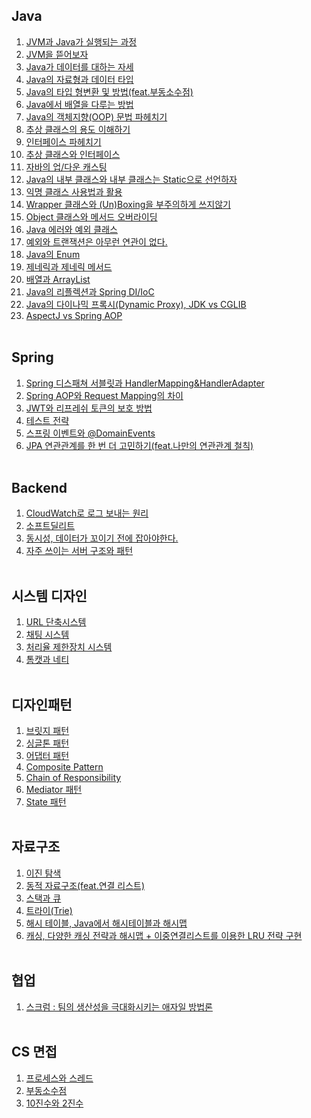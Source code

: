 ## Java
1. [JVM과 Java가 실행되는 과정](https://leejin-dev.notion.site/JVM-Java-1ca635979cdd80068f53e0da1c7b24db?pvs=4)
2. [JVM을 뜯어보자](https://leejin-dev.notion.site/JVM-1cf635979cdd80bebd34df3e3ee2b46b?pvs=4)
3. [Java가 데이터를 대하는 자세](https://leejin-dev.notion.site/Java-1cf635979cdd80959be2c5f96775ca1f?pvs=4)
4. [Java의 자료형과 데이터 타입](https://blog.naver.com/dkslaus_1015/223733116146)
5. [Java의 타입 형변환 및 방법(feat.부동소수점)](https://blog.naver.com/dkslaus_1015/223737296000)
6. [Java에서 배열을 다루는 방법](https://blog.naver.com/dkslaus_1015/223755837675)
7. [Java의 객체지향(OOP) 문법 파헤치기](https://leejin-dev.notion.site/Java-1cf635979cdd8008b0f5fa7669d1d112?pvs=4)
8. [추상 클래스의 용도 이해하기](https://leejin-dev.notion.site/Abstract-1d0635979cdd80e4a435db40c3f98cc8?pvs=4)
9. [인터페이스 파헤치기](https://leejin-dev.notion.site/1d2635979cdd8058866ac762a1222cd9?pvs=4)
10. [추상 클래스와 인터페이스](https://leejin-dev.notion.site/1d3635979cdd80d9b352c78bc0cf8aa4?pvs=4)
11. [자바의 업/다운 캐스팅](https://leejin-dev.notion.site/Java-1dc635979cdd802b9f61d06faf48e784?pvs=4)
12. [Java의 내부 클래스와 내부 클래스는 Static으로 선언하자](https://leejin-dev.notion.site/static-1dc635979cdd8045a94dfa971bdb20d1?pvs=4)
13. [익명 클래스 사용법과 활용](https://leejin-dev.notion.site/1de635979cdd8061a7b8f7f97ce6cf50?pvs=4)
14. [Wrapper 클래스와 (Un)Boxing을 부주의하게 쓰지않기](https://leejin-dev.notion.site/Wrapper-Un-Boxing-1de635979cdd8030ac08c82422b16957?pvs=4)
15. [Object 클래스와 메서드 오버라이딩](https://leejin-dev.notion.site/Object-1e0635979cdd80559f26e64d363cf0f5?pvs=4)
16. [Java 에러와 예외 클래스](https://leejin-dev.notion.site/1e4635979cdd80cdbe03ef2bf2683bb6?pvs=4)
17. [예외와 트랜잭션은 아무런 연관이 없다.](https://leejin-dev.notion.site/1e5635979cdd8050a214db6918a9a178?pvs=4)
18. [Java의 Enum](https://leejin-dev.notion.site/Enum-1e7635979cdd8037a09efb1ac641888e?pvs=4)
20. [제네릭과 제네릭 메서드](https://leejin-dev.notion.site/1f1635979cdd80f38373e70a6c6a077a?pvs=4)
21. [배열과 ArrayList](https://leejin-dev.notion.site/20e635979cdd8023bd6ae74da42a7c1f?pvs=73)
22. [Java의 리플렉션과 Spring DI/IoC](https://leejin-dev.notion.site/Java-Spring-DI-IoC-20f635979cdd806080aeea5ba1e319da?source=copy_link)
23. [Java의 다이나믹 프록시(Dynamic Proxy), JDK vs CGLIB](https://sogogi-maratang.atlassian.net/wiki/external/NjNhNThkMTk3OWY1NDVhMmExMzgzZTE3ZTQ4NTE1NDE)
24. [AspectJ vs Spring AOP](https://sogogi-maratang.atlassian.net/wiki/external/MmQ2YmU5M2E3YjAyNDhkMGJjYzliMjRmY2IzNGFiNTc)
<br></br>

## Spring
1. [Spring 디스패쳐 서블릿과 HandlerMapping&HandlerAdapter](https://sogogi-maratang.atlassian.net/wiki/external/YzM4YmZjZTIxZDZiNGQ1M2FiODliOWI1ODc4M2M3MmY)
2. [Spring AOP와 Request Mapping의 차이](https://sogogi-maratang.atlassian.net/wiki/external/NDZiOWMzNzQxNDQ4NDVkNGE3MjU3OTQ3MGJiMDUzOWU)
3. [JWT와 리프레쉬 토큰의 보호 방법](https://sogogi-maratang.atlassian.net/wiki/external/MDJjMTYwMWYwNmZjNGMzMWI3M2NiNjEwMTZiZWQ0MDE)
4. [테스트 전략](https://sogogi-maratang.atlassian.net/wiki/external/MGE1OGUzOGExZTU2NDI4MTliNzU2ZTkzYjgzMTViODg)
5. [스프링 이벤트와 @DomainEvents](https://sogogi-maratang.atlassian.net/wiki/external/MGU2MTBmNzgyMjY5NDMxYmJhNzQxZmEwOWEyN2VlZDk)
6. [JPA 연관관계를 한 번 더 고민하기(feat.나만의 연관관계 철칙)](https://leejin-dev.notion.site/JPA-Entity-1c9635979cdd80cf9958f1e8f8369c7c?pvs=4)
<br></br>

## Backend
1. [CloudWatch로 로그 보내는 원리](https://sogogi-maratang.atlassian.net/wiki/external/OGFkNWVhOWU0YjgwNDJlOTg0NzYyNmMyMDgyYmZmM2I)
2. [소프트딜리트](https://sogogi-maratang.atlassian.net/wiki/external/ZjJmYTYxOTdlNTc2NDA2YWEwYTZkZGY0OWI0Y2Q0MjE)
3. [동시성, 데이터가 꼬이기 전에 잡아야한다.](https://sogogi-maratang.atlassian.net/wiki/external/MzdiMmM0ZjgyMTcyNDJmZGJiNDhhYmE4MmI2OGEwZjY)
4. [자주 쓰이는 서버 구조와 패턴](https://sogogi-maratang.atlassian.net/wiki/external/MTJjM2I3ZWVhNDRiNDdmMjg3NGZhMzRlNWQ4NWNiY2E)
<br></br>

## 시스템 디자인
1. [URL 단축시스템](https://sogogi-maratang.atlassian.net/wiki/external/MTM2MTdmMzhhMzk0NDJhZjgyZDBjYjIyYjhmODRmZGI)
2. [채팅 시스템](https://sogogi-maratang.atlassian.net/wiki/external/MGM5NjE2ZmJkMDk5NDcwYTg3NzQ2MWI1OGEzNDUyYzc)
3. [처리율 제한장치 시스템](https://sogogi-maratang.atlassian.net/wiki/external/OTIyODBkNmI5MGNlNGQ0MjljMTczNmZmMzQ3MzE2ODQ)
4. [톰캣과 네티](https://sogogi-maratang.atlassian.net/wiki/external/MTk4ZTMzMzljYmY5NDVkM2E4OGZiZjcxZjI2OWVhNGY)
<br></br>

## 디자인패턴
1. [브릿지 패턴](https://sogogi-maratang.atlassian.net/wiki/external/MGVmMjAzZjc2MjE0NDYxZDkxMTllOGM2YzE3ZTYxN2I)
2. [싱글톤 패턴](https://sogogi-maratang.atlassian.net/wiki/external/M2QxM2I0N2RiMWE4NDlhZTgxZTk3NDExZGIzOTFiMTQ)
3. [어댑터 패턴](https://sogogi-maratang.atlassian.net/wiki/external/M2EzMjhhY2VmYjFhNDYxNWFkYzFlNmY0NGRjNGEzMzc)
4. [Composite Pattern](https://sogogi-maratang.atlassian.net/wiki/external/NjcwYjNkYzUzMWVhNDFjOGJiYjEwZmNhOGI0NGNiNmU)
5. [Chain of Responsibility](https://sogogi-maratang.atlassian.net/wiki/external/NmNlYzZlNjg4M2ZiNDQ4OThlNmE5MzM0NDc3NDllZDA)
6. [Mediator 패턴](https://sogogi-maratang.atlassian.net/wiki/external/YTg1YTAyM2Y5ZTJkNGNlNTlhZjJkZmFmMTE5NWQ2ZGE)
7. [State 패턴](https://sogogi-maratang.atlassian.net/wiki/external/NjNiZGQ1ZDc4NzIyNGI4ZmFiMWZmY2I3OWIzYjkxZGU)
<br></br>

## 자료구조
1. [이진 탐색](https://blog.naver.com/dkslaus_1015/223712542382)
2. [동적 자료구조(feat.연결 리스트)](https://blog.naver.com/dkslaus_1015/223732195606)
3. [스택과 큐](https://blog.naver.com/dkslaus_1015/223734345076)
4. [트라이(Trie)](https://blog.naver.com/dkslaus_1015/223726627487)
5. [해시 테이블, Java에서 해시테이블과 해시맵](https://leejin-dev.notion.site/Java-1f4635979cdd80ce852fe40ec8e8a52a?pvs=4)
6. [캐싱, 다양한 캐싱 전략과 해시맵 + 이중연결리스트를 이용한 LRU 전략 구현](https://leejin-dev.notion.site/LRU-1fb635979cdd80b0a5b0e59a60efe9f6?pvs=4)
<br></br>

## 협업
1. [스크럼 : 팀의 생산성을 극대화시키는 애자일 방법론](https://leejin-dev.notion.site/1eb635979cdd80c19b82e1eab3bf1449?pvs=4)
<br></br>

## CS 면접
1. [프로세스와 스레드](https://leejin-dev.notion.site/203635979cdd80d8a173c8aafbb454b8?source=copy_link)
2. [부동소수점](https://leejin-dev.notion.site/201635979cdd80558014d15a680b3cc2?source=copy_link)
3. [10진수와 2진수](https://leejin-dev.notion.site/10-2-2-1ff635979cdd80cea10bd9ed311c8b72?source=copy_link)
<br></br>
